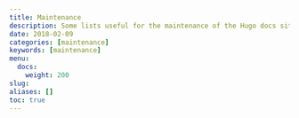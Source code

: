 ```yaml
---
title: Maintenance
description: Some lists useful for the maintenance of the Hugo docs site.
date: 2018-02-09
categories: [maintenance]
keywords: [maintenance]
menu:
  docs:
    weight: 200
slug:
aliases: []
toc: true
---
```


